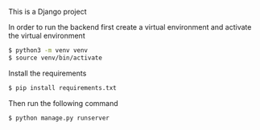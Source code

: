 <!--
 Copyright 2024 saswat
 
 Licensed under the Apache License, Version 2.0 (the "License");
 you may not use this file except in compliance with the License.
 You may obtain a copy of the License at
 
     http://www.apache.org/licenses/LICENSE-2.0
 
 Unless required by applicable law or agreed to in writing, software
 distributed under the License is distributed on an "AS IS" BASIS,
 WITHOUT WARRANTIES OR CONDITIONS OF ANY KIND, either express or implied.
 See the License for the specific language governing permissions and
 limitations under the License.
-->

This is a Django project

In order to run the backend first create a virtual environment
and activate the virtual environment
```bash
$ python3 -m venv venv
$ source venv/bin/activate
```

Install the requirements
```bash
$ pip install requirements.txt
```

Then run the following command
```shell
$ python manage.py runserver
```

